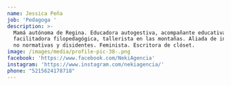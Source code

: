 ```yaml
---
name: Jessica Peña
job: 'Pedagoga '
description: >-
  Mamá autónoma de Regina. Educadora autogestiva, acompañante educativa,
  facilitadora filopedagógica, tallerista en las montañas. Aliada de infancias
  no normativas y disidentes. Feminista. Escritora de clóset.
image: /images/media/profile-pic-38-.png
facebook: 'https://www.facebook.com/NekiAgencia'
instagram: 'https://www.instagram.com/nekiagencia/'
phone: "5215624178718"
---
```


